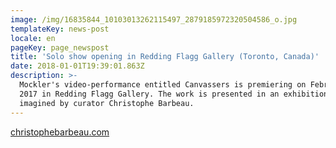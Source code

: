 ```yaml
---
image: /img/16835844_10103013262115497_2879185972320504586_o.jpg
templateKey: news-post
locale: en
pageKey: page_newspost
title: 'Solo show opening in Redding Flagg Gallery (Toronto, Canada)'
date: 2018-01-01T19:39:01.863Z
description: >-
  Mockler's video-performance entitled Canvassers is premiering on February 14,
  2017 in Redding Flagg Gallery. The work is presented in an exhibition project
  imagined by curator Christophe Barbeau.
---
```

[christophebarbeau.com](http://christophebarbeau.com/)
